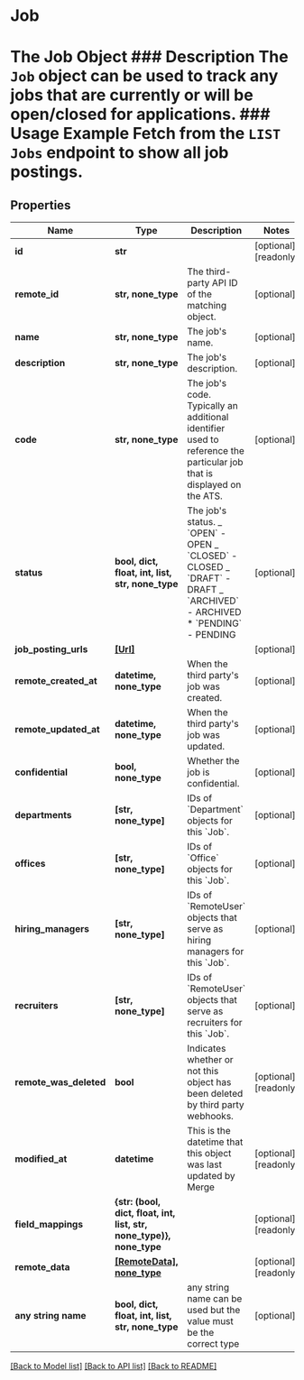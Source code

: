 # Job

# The Job Object ### Description The `Job` object can be used to track any jobs that are currently or will be open/closed for applications. ### Usage Example Fetch from the `LIST Jobs` endpoint to show all job postings.

## Properties

| Name                   | Type                                                                 | Description                                                                                                                                                                  | Notes                 |
| ---------------------- | -------------------------------------------------------------------- | ---------------------------------------------------------------------------------------------------------------------------------------------------------------------------- | --------------------- |
| **id**                 | **str**                                                              |                                                                                                                                                                              | [optional] [readonly] |
| **remote_id**          | **str, none_type**                                                   | The third-party API ID of the matching object.                                                                                                                               | [optional]            |
| **name**               | **str, none_type**                                                   | The job&#39;s name.                                                                                                                                                          | [optional]            |
| **description**        | **str, none_type**                                                   | The job&#39;s description.                                                                                                                                                   | [optional]            |
| **code**               | **str, none_type**                                                   | The job&#39;s code. Typically an additional identifier used to reference the particular job that is displayed on the ATS.                                                    | [optional]            |
| **status**             | **bool, dict, float, int, list, str, none_type**                     | The job&#39;s status. _ &#x60;OPEN&#x60; - OPEN _ &#x60;CLOSED&#x60; - CLOSED _ &#x60;DRAFT&#x60; - DRAFT _ &#x60;ARCHIVED&#x60; - ARCHIVED \* &#x60;PENDING&#x60; - PENDING | [optional]            |
| **job_posting_urls**   | [**[Url]**](Url.md)                                                  |                                                                                                                                                                              | [optional]            |
| **remote_created_at**  | **datetime, none_type**                                              | When the third party&#39;s job was created.                                                                                                                                  | [optional]            |
| **remote_updated_at**  | **datetime, none_type**                                              | When the third party&#39;s job was updated.                                                                                                                                  | [optional]            |
| **confidential**       | **bool, none_type**                                                  | Whether the job is confidential.                                                                                                                                             | [optional]            |
| **departments**        | **[str, none_type]**                                                 | IDs of &#x60;Department&#x60; objects for this &#x60;Job&#x60;.                                                                                                              | [optional]            |
| **offices**            | **[str, none_type]**                                                 | IDs of &#x60;Office&#x60; objects for this &#x60;Job&#x60;.                                                                                                                  | [optional]            |
| **hiring_managers**    | **[str, none_type]**                                                 | IDs of &#x60;RemoteUser&#x60; objects that serve as hiring managers for this &#x60;Job&#x60;.                                                                                | [optional]            |
| **recruiters**         | **[str, none_type]**                                                 | IDs of &#x60;RemoteUser&#x60; objects that serve as recruiters for this &#x60;Job&#x60;.                                                                                     | [optional]            |
| **remote_was_deleted** | **bool**                                                             | Indicates whether or not this object has been deleted by third party webhooks.                                                                                               | [optional] [readonly] |
| **modified_at**        | **datetime**                                                         | This is the datetime that this object was last updated by Merge                                                                                                              | [optional] [readonly] |
| **field_mappings**     | **{str: (bool, dict, float, int, list, str, none_type)}, none_type** |                                                                                                                                                                              | [optional] [readonly] |
| **remote_data**        | [**[RemoteData], none_type**](RemoteData.md)                         |                                                                                                                                                                              | [optional] [readonly] |
| **any string name**    | **bool, dict, float, int, list, str, none_type**                     | any string name can be used but the value must be the correct type                                                                                                           | [optional]            |

[[Back to Model list]](../README.md#documentation-for-models) [[Back to API list]](../README.md#documentation-for-api-endpoints) [[Back to README]](../README.md)
